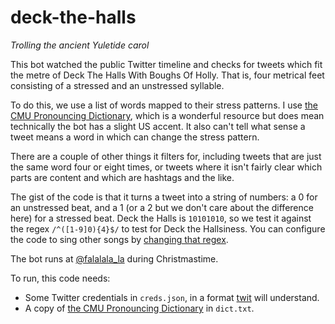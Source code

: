 # deck-the-halls

_Trolling the ancient Yuletide carol_

This bot watched the public Twitter timeline and checks for tweets which fit the metre of Deck The Halls With Boughs Of Holly. That is, four metrical feet consisting of a stressed and an unstressed syllable.

To do this, we use a list of words mapped to their stress patterns. I use [the CMU Pronouncing Dictionary](http://www.speech.cs.cmu.edu/cgi-bin/cmudict), which is a wonderful resource but does mean technically the bot has a slight US accent. It also can't tell what sense a tweet means a word in which can change the stress pattern.

There are a couple of other things it filters for, including tweets that are just the same word four or eight times, or tweets where it isn't fairly clear which parts are content and which are hashtags and the like.

The gist of the code is that it turns a tweet into a string of numbers: a 0 for an unstressed beat, and a 1 (or a 2 but we don't care about the difference here) for a stressed beat. Deck the Halls is `10101010`, so we test it against the regex `/^([1-9]0){4}$/` to test for Deck the Hallsiness. You can configure the code to sing other songs by [changing that regex](https://github.com/andrew-t/deck-the-halls/blob/master/index.js#L62).

The bot runs at [@falalala_la](https://twitter.com/falalala_la/) during Christmastime.

To run, this code needs:

 * Some Twitter credentials in `creds.json`, in a format [twit](https://www.npmjs.com/package/twit) will understand.
 * A copy of [the CMU Pronouncing Dictionary](http://www.speech.cs.cmu.edu/cgi-bin/cmudict) in `dict.txt`.
